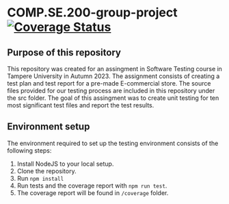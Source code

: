 # COMP.SE.200-group-project [![Coverage Status](https://coveralls.io/repos/github/viivimustonen/COMP.SE.200-group-project/badge.svg?branch=main)](https://coveralls.io/github/viivimustonen/COMP.SE.200-group-project?branch=main)

## Purpose of this repository
This repository was created for an assingment in Software Testing course in Tampere University in Autumn 2023. The assignment consists of creating a test plan and test report for a pre-made E-commercial store. The source files provided for our testing process are included in this repository under the src folder. The goal of this assingment was to create unit testing for ten most significant test files and report the test results.

## Environment setup
The environment required to set up the testing environment consists of the following steps:
1. Install NodeJS to your local setup.
2. Clone the repository.
3. Run ```npm install```
4. Run tests and the coverage report with ```npm run test```.
5. The coverage report will be found in ```/coverage``` folder. 
